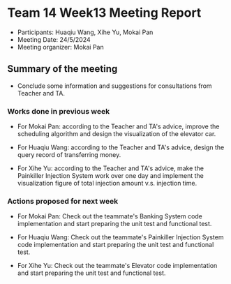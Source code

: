 # Team 14 Week13 Meeting Report

- Participants: Huaqiu Wang, Xihe Yu, Mokai Pan
- Meeting Date: 24/5/2024
- Meeting organizer: Mokai Pan

## Summary of the meeting

- Conclude some information and suggestions for consultations from Teacher and TA.

### Works done in previous week

- For Mokai Pan: according to the Teacher and TA's advice, improve the scheduling algorithm and design the visualization of the elevator car.

- For Huaqiu Wang: according to the Teacher and TA's advice, design the query record of transferring money.

- For Xihe Yu: according to the Teacher and TA's advice, make the Painkiller Injection System work over one day and implement the visualization figure of total injection amount v.s. injection time.

### Actions proposed for next week

- For Mokai Pan: Check out the teammate's Banking System code implementation and start preparing the unit test and functional test.

- For Huaqiu Wang: Check out the teammate's Painkiller Injection System code implementation and start preparing the unit test and functional test.

- For Xihe Yu: Check out the teammate's Elevator code implementation and start preparing the unit test and functional test.
